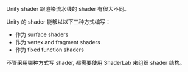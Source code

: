 Unity shader 跟渲染流水线的 shader 有很大不同。

Unity 的 shader 能够以以下三种方式编写：
- 作为 surface shaders
- 作为 vertex and fragment shaders
- 作为 fixed function shaders

不管采用哪种方式写 shader, 都需要使用 ShaderLab 来组织 shader 结构。

